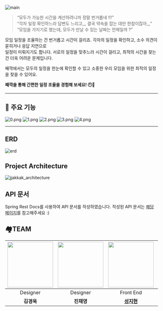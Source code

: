 ![main](https://github.com/user-attachments/assets/04f51461-561d-4e55-b68e-f9f13ab3d4bd)

> “모두가 가능한 시간을 계산하려니까 정말 번거롭네 !!!”  
> “각자 일정 확인하느라 답변도 느리고,,, 결국 약속을 잡는 데만 한참이잖아,,,”  
> “모임을 가지기로 했는데, 모두가 만날 수 있는 날짜는 언제일까 ?”

모임 일정을 조율하는 건 번거롭고 시간이 걸리죠. 각자의 일정을 확인하고, 소수 의견이 묻히거나 응답 지연으로  
일정이 미뤄지기도 합니다. 서로의 일정을 맞추느라 시간이 걸리고, 최적의 시간을 찾는 건 더욱 어려운 문제입니다.

째깍에서는 모두의 일정을 한눈에 확인할 수 있고 소중한 우리 모임을 위한 최적의 일정을 찾을 수 있어요.

**째깍을 통해 간편한 일정 조율을 경험해 보세요! 🕚💜**

---

## 🎨 주요 기능

![0.png](https://github.com/user-attachments/assets/b9c0f316-bd7e-4779-ad76-555aedc60b26)
![1.png](https://github.com/user-attachments/assets/d57d9561-0ac9-47a1-9a95-adbfa93349b7)
![2.png](https://github.com/user-attachments/assets/3fff6974-e3af-41b5-a04d-b1095262fab8)
![3.png](https://github.com/user-attachments/assets/5a521e90-85e3-4566-8cae-91aee3906c8f)
![4.png](https://github.com/user-attachments/assets/e74aedb8-920b-4370-8d95-f9dbd1bb434f)

---

## ERD

![erd](https://github.com/user-attachments/assets/a0e5613f-ed9b-4bc2-8d66-17e6a06cde01)

## Project Architecture

![jjakkak_architecture](https://github.com/user-attachments/assets/1e79d32c-e73d-4ab6-afe1-9f7415a85d0b)

## API 문서

Spring Rest Docs를 사용하여 API 문서를 작성하였습니다.
작성된 API 문서는 [해당 페이지](http://43.203.239.67.nip.io/index.html)를 참고해주세요 :)

## 🏘️TEAM

<div align="center">

| <img src="https://github.com/user-attachments/assets/6e695cbf-8200-432b-98c9-1568a24a2c0f" width="150"> | <img src="https://github.com/user-attachments/assets/1e28e603-dc4a-407d-ad63-353c88ce130c" width="150"> | <img src="https://github.com/user-attachments/assets/1d5c88cb-48ec-4f6c-9e99-9608c2440fa0" width="150"> | <img src="https://github.com/user-attachments/assets/feb976ff-8c0e-4605-ae8c-713f465d3be8" width="150"> | <img src="https://github.com/user-attachments/assets/0ffdc443-d267-4787-8ec1-dd23e91403e7" width="150"> | <img src="https://github.com/user-attachments/assets/3e71e989-a5ba-4292-9992-a1769f4f7cd0" width="150"> |
  |:-------------------------------------------------------------------------------------------------------:|:-------------------------------------------------------------------------------------------------------:|:-------------------------------------------------------------------------------------------------------:|:-------------------------------------------------------------------------------------------------------:|:-------------------------------------------------------------------------------------------------------:|:-------------------------------------------------------------------------------------------------------:|
|                                                Designer                                                 |                                                Designer                                                 |                                                Front End                                                |                                                Front End                                                |                                                Back End                                                 |                                                Back End                                                 |
|                                                 **김경욱**                                                 |                                                 **진채영**                                                 |                                                 [**성지현**](https://github.com/jhsung23)                                                      |                                                 [**김세빈**](https://github.com/keemsebin)                                                 |                                                 [**정승조**](https://github.com/f1v3-dev)                                                 |                                                 [**류태웅**](https://github.com/RTUnu12)                                                 |

</div>
